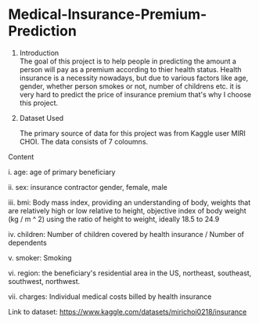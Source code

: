 # Medical-Insurance-Premium-Prediction

1. Introduction                                                                                                                                                             
  The goal of this project is to help people in predicting the amount a person will pay as a premium according to thier health status. Health insurance is a necessity     nowadays, but due to various factors like age, gender, whether person smokes or not, number of childrens etc. it is very hard to predict the price of insurance premium   that's why I choose this project.
  
  
2. Dataset Used 

   The primary source of data for this project was from Kaggle user MIRI CHOI. The data consists of 7 coloumns.
 
 Content 


i. age: age of primary beneficiary

ii. sex: insurance contractor gender, female, male

iii. bmi: Body mass index, providing an understanding of body, weights that are relatively high or low relative to height,
          objective index of body weight (kg / m ^ 2) using the ratio of height to weight, ideally 18.5 to 24.9
  
iv. children: Number of children covered by health insurance / Number of dependents

v. smoker: Smoking

vi. region: the beneficiary's residential area in the US, northeast, southeast, southwest, northwest.

vii. charges: Individual medical costs billed by health insurance

Link to dataset: https://www.kaggle.com/datasets/mirichoi0218/insurance 
  
